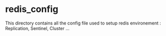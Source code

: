 # redis_config
This directory contains all the config file used to setup redis environement : Replication, Sentinel, Cluster ...
